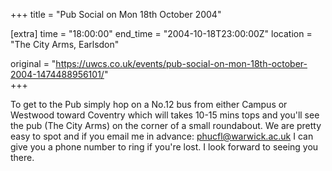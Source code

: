 +++
title = "Pub Social on Mon 18th October 2004"

[extra]
time = "18:00:00"
end_time = "2004-10-18T23:00:00Z"
location = "The City Arms, Earlsdon"

original = "https://uwcs.co.uk/events/pub-social-on-mon-18th-october-2004-1474488956101/"    
+++

To get to the Pub simply hop on a No.12 bus from either Campus or Westwood toward Coventry which will takes 10-15 mins tops and you'll see the pub (The City Arms) on the corner of a small roundabout. We are pretty easy to spot and if you email me in advance: phucfl@warwick.ac.uk I can give you a phone number to ring if you're lost. I look forward to seeing you there.


